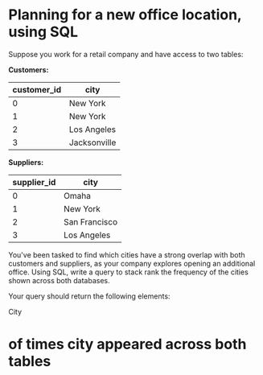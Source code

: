# Planning for a new office location, using SQL

Suppose you work for a retail company and have access to two tables:

**Customers:**

| customer_id | city |
|-------------|------|
| 0 | New York |
| 1 | New York | 
| 2 | Los Angeles |
| 3 | Jacksonville |

**Suppliers:**

| supplier_id | city |
|-------------|------|
| 0 | Omaha |
| 1 | New York |
| 2 | San Francisco |
| 3 | Los Angeles |

You've been tasked to find which cities have a strong overlap with both customers and suppliers, as your company explores opening an additional office. Using SQL, write a query to stack rank the frequency of the cities shown across both databases.

Your query should return the following elements:

City
# of times city appeared across both tables
